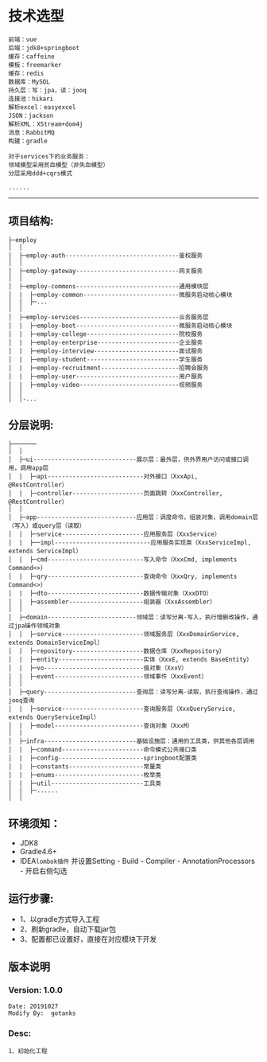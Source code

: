 
# 技术选型
    前端：vue
    后端：jdk8+springboot
    缓存：caffeine
    模板：freemarker
    缓存：redis
    数据库：MySQL
    持久层：写：jpa，读：jooq
    连接池：hikari
    解析excel：easyexcel
    JSON：jackson
    解析XML：XStream+dom4j
    消息：RabbitMQ
    构建：gradle
    
    对于services下的业务服务：
    领域模型采用贫血模型（非失血模型）
    分层采用ddd+cqrs模式
    
    ......
---------------------------

## 项目结构:

```
├─employ
│  │  
│  ├─employ-auth--------------------------------鉴权服务
│  │  
│  ├─employ-gateway-----------------------------网关服务
│  │  
│  ├─employ-commons-----------------------------通用模块层
│  |  ├─employ-common---------------------------微服务启动核心模块
│  |  ├─...
│  │  
│  ├─employ-services----------------------------业务服务层
│  |  ├─employ-boot-----------------------------微服务启动核心模块
│  |  ├─employ-college--------------------------院校服务
│  |  ├─employ-enterprise-----------------------企业服务
│  |  ├─employ-interview------------------------面试服务
│  |  ├─employ-student--------------------------学生服务
│  |  ├─employ-recruitment----------------------招聘会服务
│  |  ├─employ-user-----------------------------用户服务
│  |  ├─employ-video----------------------------视频服务
│  │
│  │-...
```

## 分层说明:

```
├───────
│  │  
│  ├─ui-----------------------------展示层：最外层，供外界用户访问或接口调用，调用app层
│  |  ├─api---------------------------对外接口（XxxApi, @RestController）
│  |  ├─controller--------------------页面跳转（XxxController, @RestController）
│  │  
│  ├─app----------------------------应用层：调度命令，组装对象，调用domain层（写入）或query层（读取）
│  |  ├─service-----------------------应用服务层（XxxService）
│  |  ├──impl---------------------------应用服务实现类（XxxServiceImpl, extends ServiceImpl）
│  |  ├─cmd---------------------------写入命令（XxxCmd, implements Command<>）
│  |  ├─qry---------------------------查询命令（XxxQry, implements Command<>）
│  |  ├─dto---------------------------数据传输对象（XxxDTO）
│  |  ├─assembler---------------------组装器（XxxAssembler）
│  │  
│  ├─domain-------------------------领域层：读写分离-写入，执行增删改操作，通过jpa操作领域对象
│  |  ├─service-----------------------领域服务层（XxxDomainService, extends DomainServiceImpl）
│  |  ├─repository--------------------数据仓库（XxxRepository）
│  |  ├─entity------------------------实体（XxxE, extends BaseEntity）
│  |  ├─vo----------------------------值对象（XxxV）
│  |  ├─event-------------------------领域事件（XxxEvent）
│  │  
│  ├─query--------------------------查询层：读写分离-读取，执行查询操作，通过jooq查询
│  |  ├─service-----------------------查询服务层（XxxQueryService, extends QueryServiceImpl）
│  |  ├─model-------------------------查询对象（XxxM）
│  |
│  ├─infra--------------------------基础设施层：通用的工具类，供其他各层调用
│  |  ├─command-----------------------命令模式公共接口类
│  |  ├─config------------------------springboot配置类
│  |  ├─constants---------------------常量类
│  |  ├─enums-------------------------枚举类
│  |  ├─util--------------------------工具类
│  |  ├─......
│  │
```

## 环境须知：
- JDK8
- Gradle4.6+
- IDEA`lombok插件` 并设置Setting - Build - Compiler - AnnotationProcessors - 开启右侧勾选

## 运行步骤: 
- 1、以gradle方式导入工程
- 2、刷新gradle，自动下载jar包
- 3、配置都已设置好，直接在对应模块下开发

## 版本说明

### Version: 1.0.0
    Date: 20191027
    Modify By:  gotanks
### Desc:  
    1、初始化工程